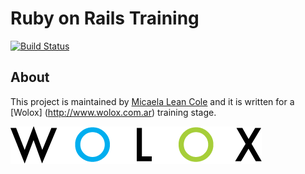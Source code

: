 # Ruby on Rails Training

[![Build Status](https://travis-ci.org/wolox-training/mlc-rails.svg?branch=travis-setup)](https://travis-ci.org/wolox-training/mlc-rails/)

## About

This project is maintained by [Micaela Lean Cole](https://github.com/micaelacole) and it is written for a [Wolox] (http://www.wolox.com.ar) training stage.

![Wolox](https://raw.githubusercontent.com/Wolox/press-kit/master/logos/logo_banner.png)